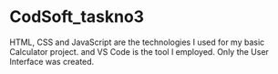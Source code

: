 # CodSoft_taskno3
HTML, CSS and JavaScript are the technologies I used for my basic Calculator project. and VS Code is the tool I employed. Only the User Interface was created.
